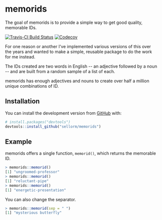 # memorids

The goal of memorids is to provide a simple way to get good quality, memorable IDs.

[![Travis-CI Build Status](https://travis-ci.org/sellorm/memorids.svg?branch=master)](https://travis-ci.org/sellorm/memorids) [![Codecov](https://img.shields.io/codecov/c/github/sellorm/memorids.svg)](https://codecov.io/gh/sellorm/memorids/)

For one reason or another I've implemented various versions of this over the years and wanted to make a simple, reusable package to do the work for me instead.

The IDs created are two words in English -- an adjective followed by a noun -- and are built from a random sample of a list of each.

memorids has enough adjectives and nouns to create over half a million unique combinations of ID.

## Installation

You can install the development version from [GitHub](https://github.com/) with:

``` r
# install.packages("devtools")
devtools::install_github("sellorm/memorids")
```

## Example

memorids offers a single function, `memorid()`, which returns the memorable ID.

``` r
> memorids::memorid()
[1] "ungroomed-professor"
> memorids::memorid()
[1] "reluctant-pipe"
> memorids::memorid()
[1] "energetic-presentation"
```

You can also change the separator.

``` r
> memorids::memorid(sep = " ")
[1] "mysterious butterfly"
```

